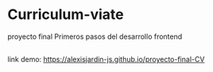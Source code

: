 ﻿# Curriculum-viate
 proyecto final Primeros pasos del desarrollo frontend
 ##
 link demo: https://alexisjardin-js.github.io/proyecto-final-CV
